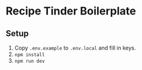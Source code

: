 # Recipe Tinder Boilerplate

## Setup

1. Copy `.env.example` to `.env.local` and fill in keys.
2. `npm install`
3. `npm run dev`
